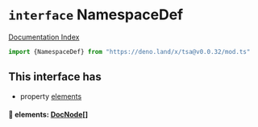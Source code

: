 # `interface` NamespaceDef

[Documentation Index](../README.md)

```ts
import {NamespaceDef} from "https://deno.land/x/tsa@v0.0.32/mod.ts"
```

## This interface has

- property [elements](#-elements-docnode)


#### 📄 elements: [DocNode](../type.DocNode/README.md)\[]



